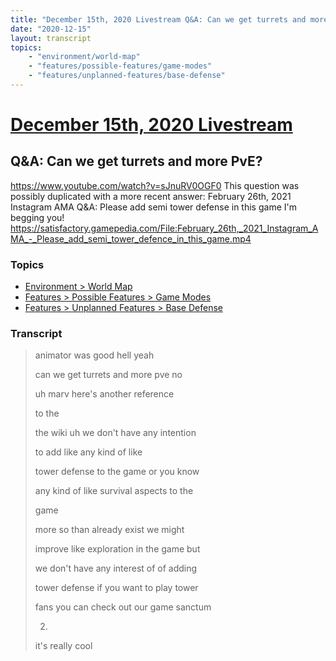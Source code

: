 ```yaml
---
title: "December 15th, 2020 Livestream Q&A: Can we get turrets and more PvE?"
date: "2020-12-15"
layout: transcript
topics:
    - "environment/world-map"
    - "features/possible-features/game-modes"
    - "features/unplanned-features/base-defense"
---
```

# [December 15th, 2020 Livestream](../2020-12-15.md)
## Q&A: Can we get turrets and more PvE?
https://www.youtube.com/watch?v=sJnuRV0OGF0
This question was possibly duplicated with a more recent answer: February 26th, 2021 Instagram AMA Q&A: Please add semi tower defense in this game I'm begging you! https://satisfactory.gamepedia.com/File:February_26th,_2021_Instagram_AMA_-_Please_add_semi_tower_defence_in_this_game.mp4


### Topics
* [Environment > World Map](../topics/environment/world-map.md)
* [Features > Possible Features > Game Modes](../topics/features/possible-features/game-modes.md)
* [Features > Unplanned Features > Base Defense](../topics/features/unplanned-features/base-defense.md)

### Transcript

> animator was good hell yeah
>
> can we get turrets and more pve no
>
> uh marv here's another reference
>
> to the
>
> the wiki uh we don't have any intention
>
> to add like any kind of like
>
> tower defense to the game or you know
>
> any kind of like survival aspects to the
>
> game
>
> more so than already exist we might
>
> improve like exploration in the game but
>
> we don't have any interest of of adding
>
> tower defense if you want to play tower
>
> fans you can check out our game sanctum
>
> 2.
>
> it's really cool
